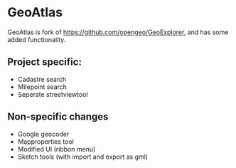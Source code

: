# GeoAtlas

GeoAtlas is fork of https://github.com/opengeo/GeoExplorer, and has some added functionality. 

## Project specific:
* Cadastre search
* Milepoint search
* Seperate streetviewtool

## Non-specific changes
* Google geocoder
* Mapproperties tool
* Modified UI (ribbon menu)
* Sketch tools (with import and export as gml)

